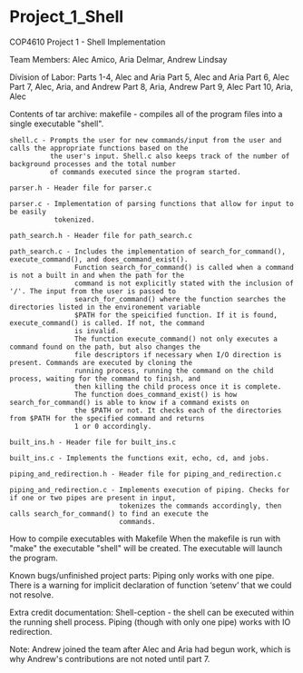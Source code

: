 # Project_1_Shell
COP4610 Project 1 - Shell Implementation

Team Members: Alec Amico, Aria Delmar, Andrew Lindsay

Division of Labor:
    Parts 1-4, Alec and Aria
    Part 5, Alec and Aria
    Part 6, Alec
    Part 7, Alec, Aria, and Andrew
    Part 8, Aria, Andrew
    Part 9, Alec
    Part 10, Aria, Alec

Contents of tar archive:
    makefile - compiles all of the program files into a single executable "shell". 

    shell.c - Prompts the user for new commands/input from the user and calls the appropriate functions based on the
              the user's input. Shell.c also keeps track of the number of background processes and the total number
              of commands executed since the program started. 

    parser.h - Header file for parser.c

    parser.c - Implementation of parsing functions that allow for input to be easily
               tokenized. 

    path_search.h - Header file for path_search.c

    path_search.c - Includes the implementation of search_for_command(), execute_command(), and does_command_exist(). 
                    Function search_for_command() is called when a command is not a built in and when the path for the
                    command is not explicitly stated with the inclusion of '/'. The input from the user is passed to 
                    search_for_command() where the function searches the directories listed in the environement variable
                    $PATH for the speicified function. If it is found, execute_command() is called. If not, the command
                    is invalid. 
                    The function execute_command() not only executes a command found on the path, but also changes the 
                    file descriptors if necessary when I/O direction is present. Commands are executed by cloning the
                    running process, running the command on the child process, waiting for the command to finish, and 
                    then killing the child process once it is complete. 
                    The function does_command_exist() is how search_for_command() is able to know if a command exists on
                    the $PATH or not. It checks each of the directories from $PATH for the specified command and returns
                    1 or 0 accordingly. 

    built_ins.h - Header file for built_ins.c

    built_ins.c - Implements the functions exit, echo, cd, and jobs. 

    piping_and_redirection.h - Header file for piping_and_redirection.c

    piping_and_redirection.c - Implements execution of piping. Checks for if one or two pipes are present in input,
                               tokenizes the commands accordingly, then calls search_for_command() to find an execute the
                               commands.  

How to compile executables with Makefile
    When the makefile is run with "make" the executable "shell" will be created. The executable will launch the program. 

Known bugs/unfinished project parts:
    Piping only works with one pipe. 
    There is a warning for implicit declaration of function ‘setenv’ that we could not resolve. 

Extra credit documentation:
    Shell-ception - the shell can be executed within the running shell process.
    Piping (though with only one pipe) works with IO redirection. 

Note: Andrew joined the team after Alec and Aria had begun work, which is why Andrew's contributions 
      are not noted until part 7. 

